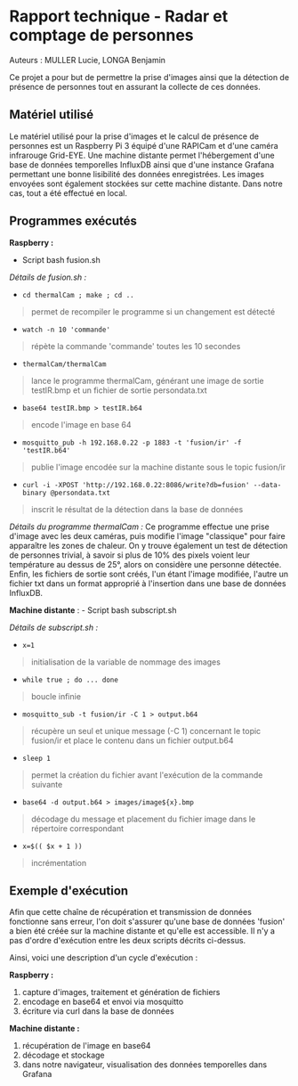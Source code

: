 # Rapport technique - Radar et comptage de personnes

Auteurs : MULLER Lucie, LONGA Benjamin

Ce projet a pour but de permettre la prise d'images ainsi que la détection de présence de personnes tout en assurant la collecte de ces données.

## Matériel utilisé

Le matériel utilisé pour la prise d'images et le calcul de présence de personnes est un Raspberry Pi 3 équipé d'une RAPICam et d'une caméra infrarouge Grid-EYE.
Une machine distante permet l'hébergement d'une base de données temporelles InfluxDB ainsi que d'une instance Grafana permettant une bonne lisibilité des données enregistrées. Les images envoyées sont également stockées sur cette machine distante. Dans notre cas, tout a été effectué en local.

## Programmes exécutés

**Raspberry :**
- Script bash fusion.sh

*Détails de fusion.sh :*
- `cd thermalCam ; make ; cd ..`
> permet de recompiler le programme si un changement est détecté
- `watch -n 10 'commande'`
> répète la commande 'commande' toutes les 10 secondes
- `thermalCam/thermalCam`
> lance le programme thermalCam, générant une image de sortie testIR.bmp et un fichier de sortie persondata.txt
- `base64 testIR.bmp > testIR.b64`
> encode l'image en base 64
- `mosquitto_pub -h 192.168.0.22 -p 1883 -t 'fusion/ir' -f 'testIR.b64'`
> publie l'image encodée sur la machine distante sous le topic fusion/ir
- `curl -i -XPOST 'http://192.168.0.22:8086/write?db=fusion' --data-binary @persondata.txt`
> inscrit le résultat de la détection dans la base de données

*Détails du programme thermalCam :*
Ce programme effectue une prise d'image avec les deux caméras, puis modifie l'image "classique" pour faire apparaître les zones de chaleur. On y trouve également un test de détection de personnes trivial, à savoir si plus de 10% des pixels voient leur température au dessus de 25°, alors on considère une personne détectée.
Enfin, les fichiers de sortie sont créés, l'un étant l'image modifiée, l'autre un fichier txt dans un format approprié à l'insertion dans une base de données InfluxDB.

**Machine distante** :
	- Script bash subscript.sh

*Détails de subscript.sh :*
- `x=1`
> initialisation de la variable de nommage des images
- `while true ; do ... done`
> boucle infinie
- `mosquitto_sub -t fusion/ir -C 1 > output.b64`
> récupère un seul et unique message (-C 1) concernant le topic fusion/ir et place le contenu dans un fichier output.b64
- `sleep 1`
> permet la création du fichier avant l'exécution de la commande suivante
- `base64 -d output.b64 > images/image${x}.bmp`
> décodage du message et placement du fichier image dans le répertoire correspondant
- `x=$(( $x + 1 ))`
> incrémentation

## Exemple d'exécution

Afin que cette chaîne de récupération et transmission de données fonctionne sans erreur, l'on doit s'assurer qu'une base de données 'fusion' a bien été créée sur la machine distante et qu'elle est accessible.
Il n'y a pas d'ordre d'exécution entre les deux scripts décrits ci-dessus.

Ainsi, voici une description d'un cycle d'exécution :

**Raspberry :**
1. capture d'images, traitement et génération de fichiers
2. encodage en base64 et envoi via mosquitto
3. écriture via curl dans la base de données

**Machine distante :**
1. récupération de l'image en base64
2. décodage et stockage
3. dans notre navigateur, visualisation des données temporelles dans Grafana